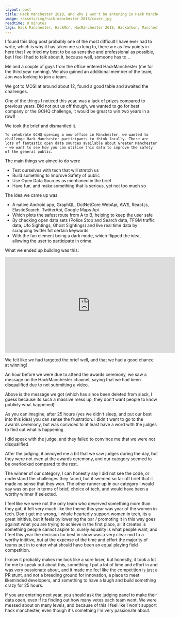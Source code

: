 ```yaml
---
layout: post
title: Hack Manchester 2018, and why I won't be entering in Hack Manchester 2019
image: /assets/img/hack-manchester-2018/cover.jpg
readtime: 8 minutes
tags: Hack Manchester, HackMcr, HacManchester 2018, Hackathon, Manchester
---
```


I found this blog post probably one of the most difficult I have ever had to write, which is why it 
has taken me so long to, there are as few points in here that I've tried my best to be as sensitive 
and professional as possible, but I feel I had to talk about it, because well, someone has to...


Me and a couple of guys from the office entered HackManchester (me for the third year running). 
We also gained an additional member of the team, Jon was looking to join a team.

We got to MOSI at around about 12, found a good table and awaited the challenges.

<amp-img src="/assets/img/hack-manchester-2018/mosi.jpg"
  width="600"
  height="450"
  layout="responsive">
</amp-img>

One of the things I noticed this year, was a lack of prizes compared to previous years. Did not put
us off though, we wanted to go for best company or the GCHQ challenge, it would be great to win two 
years in a row!!


We took the brief and dismantled it.

`To celebrate GCHQ opening a new office in Manchester, we wanted to challenge Hack Manchester participants to think locally. There are lots of fantastic open data sources available about Greater Manchester – we want to see how you can utilise this data to improve the safety of the general public.`


The main things we aimed to do were

- Test ourselves with tech that will stretch us
- Build something to Improve Safety of public
- Use Open Data Sources as mentioned in the brief
- Have fun, and make something that is serious, yet not too much so


The idea we came up was 
- A native Android app, GraphQL, DotNetCore WebApi, AWS, React.js, ElasticSearch, TwitterApi, Google Maps Api
- Which plots the safest route from A to B, helping to keep the user safe
- By checking open data sets (Police Stop and Search data, TFGM traffic data, Ufo Sightings, Ghost Sightings) and live real time data by scrapping twitter fot certain keywords
- With the fun element being a dark mode, which flipped the idea, allowing the user to participate in crime.

<amp-img src="/assets/img/hack-manchester-2018/table.jpg"
  width="600"
  height="450"
  layout="responsive">
</amp-img>


What we ended up building was this:


<iframe width="560" height="315" src="https://www.youtube.com/embed/-a8t40osj7s" frameborder="0" allow="accelerometer; autoplay; encrypted-media; gyroscope; picture-in-picture" allowfullscreen></iframe>


We felt like we had targeted the brief well, and that we had a good chance at winning!

<amp-img src="/assets/img/hack-manchester-2018/idea.jpg"
  width="600"
  height="378"
  layout="responsive">
</amp-img>

 
An hour before we were due to attend the awards ceremony, we saw a message on the HackManchester channel, 
saying that we had been disqualified due to not submitting a video.

<amp-img src="/assets/img/hack-manchester-2018/message.jpg"
  width="600"
  height="1066"
  layout="responsive">
</amp-img>

Above is the message we got (which has since been deleted from slack, I guess because its such a massive
mess up, they don't want people to know publicly what happened)


As you can imagine, after 25 hours (yes we didn't sleep, and put our best into this idea) you can sense the frustration.
I didn't want to go to the awards ceremony, but was conviced to at least have a word with the judges to
find out what is happening.

I did speak with the judge, and they failed to convince me that we were not disqualified.



After the judging, it annoyed me a bit that we saw judges during the day, but they were not even
at the awards ceremony, and our category seemed to be overlooked compared to the rest.


The winner of our category, I can honestly say I did not see the code, or understand the challenges they
faced, but it seemed so far off brief that it made no sense that they won. The other runner up in our
category I would say was on par in terms of brief, choice of tech, and would have been a worthy winner 
if selected.

<amp-img src="/assets/img/hack-manchester-2018/code.jpg"
  width="600"
  height="450"
  layout="responsive">
</amp-img>


I feel like we were not the only team who deserved something more than they got, it felt very much
like the theme this year was year of the women in tech. Don't get me wrong, I whole heartedly support
women in tech, its a great inititive, but it feels by lowering the bar / promoting it in this way
goes against what you are trying to achieve in the first place, all it creates is something people 
cannot aspire to, surely equality is what people want, and I feel this year the decision for best in
show was a very clear nod to a worthy inititive, but at the expense of the time and effort the majority
of teams put in to enter what should have been an equal playing field competition.

I know it probably makes me look like a sore loser, but honestly, it took a lot for me to speak out
about this, something I put a lot of time and effort in and was very passionate about, and it made me 
feel like the competition is just a PR stunt, and not a breeding ground for innovation, a place to meet
likeminded developers, and something to have a laugh and build something crazy for 25 hours.

If you are entering next year, you should ask the judging panel to make their data open, even if its 
finding out how many votes each team went. We were messed about on many levels, and because of this I
feel like I won't support hack manchester, even though it's something I'm very passionate about.

